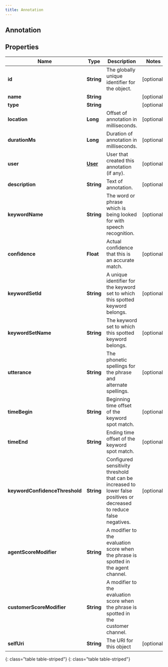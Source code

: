 ```yaml
---
title: Annotation
---
```

## Annotation


## Properties

| Name | Type | Description | Notes |
| ------------ | ------------- | ------------- | ------------- |
| **id** | **String** | The globally unique identifier for the object. |  [optional] |
| **name** | **String** |  |  [optional] |
| **type** | **String** |  |  [optional] |
| **location** | **Long** | Offset of annotation in milliseconds. |  [optional] |
| **durationMs** | **Long** | Duration of annotation in milliseconds. |  [optional] |
| **user** | [**User**](User.html) | User that created this annotation (if any). |  [optional] |
| **description** | **String** | Text of annotation. |  [optional] |
| **keywordName** | **String** | The word or phrase which is being looked for with speech recognition. |  [optional] |
| **confidence** | **Float** | Actual confidence that this is an accurate match. |  [optional] |
| **keywordSetId** | **String** | A unique identifier for the keyword set to which this spotted keyword belongs. |  [optional] |
| **keywordSetName** | **String** | The keyword set to which this spotted keyword belongs. |  [optional] |
| **utterance** | **String** | The phonetic spellings for the phrase and alternate spellings. |  [optional] |
| **timeBegin** | **String** | Beginning time offset of the keyword spot match. |  [optional] |
| **timeEnd** | **String** | Ending time offset of the keyword spot match. |  [optional] |
| **keywordConfidenceThreshold** | **String** | Configured sensitivity threshold that can be increased to lower false positives or decreased to reduce false negatives. |  [optional] |
| **agentScoreModifier** | **String** | A modifier to the evaluation score when the phrase is spotted in the agent channel. |  |
| **customerScoreModifier** | **String** | A modifier to the evaluation score when the phrase is spotted in the customer channel. |  |
| **selfUri** | **String** | The URI for this object |  [optional] |
{: class="table table-striped"}
{: class="table table-striped"}


